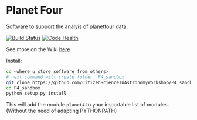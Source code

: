# Planet Four

Software to support the analyis of planetfour data.

[![Build Status](https://travis-ci.org/michaelaye/planet4.svg?branch=master)](https://travis-ci.org/michaelaye/planet4)
[![Code Health](https://landscape.io/github/michaelaye/planet4/master/landscape.svg?style=flat)](https://landscape.io/github/michaelaye/planet4/master)

See more on the Wiki [here](https://github.com/CitizenScienceInAstronomyWorkshop/P4_sandbox/wiki)

Install:

```bash
cd <where_u_store_software_from_others>
# next command will create folder `P4_sandbox`
git clone https://github.com/CitizenScienceInAstronomyWorkshop/P4_sandbox.git
cd P4_sandbox
python setup.py install
```

This will add the module `planet4` to your importable list of modules. (Without the need of adapting PYTHONPATH)

